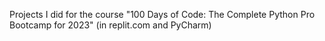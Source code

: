 Projects I did for the course "100 Days of Code: The Complete Python Pro Bootcamp for 2023" (in replit.com and PyCharm)
